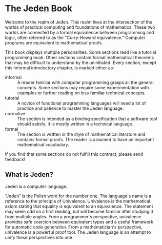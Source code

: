 # The Jeden Book

Welcome to the realm of Jeden. This realm lives at the intersection of the worlds of practical computing and foundations of mathematics. These two worlds are connected by a formal equivalence between programming and logic, often referred to as the “Curry-Howard equivalence.” Computer programs are equivalent to mathematical proofs.

This book displays multiple personalities. Some sections read like a tutorial programming book. Other sections contain formal mathematical theorems that may be difficult to understand by the uninitiated. Every section, except this informal introductory chapter, is marked either as:

<dl>
<dt>informal</dt>
<dd>A reader familiar with computer programming grasps all the general concepts. Some sections may require some experimentation with examples or further reading on less familiar technical concepts.</dd>
<dt>tutorial</dt>
<dd>A novice of functional programming languages will need a lot of practice and patience to master the Jeden language.</dd>
<dt>normative</dt>
<dd>The section is intended as a binding specification that a software tool should satisfy. It is mostly written in a technical language.</dd>
<dt>
<dt>formal</dt>
<dd>The section is written in the style of mathematical literature and contains formal proofs. The reader is assumed to have an important mathematical vocabulary.</dd>
</dl>

If you find that some sections do not fulfill this contract, please send feedback!

## What is Jeden?

Jeden is a computer language.

“Jeden” is the Polish word for the number one. The language's name is a reference to the principle of Univalence. Univalence is the mathematical axiom stating that equality is equivalent to an equivalence. The statement may seem odd on a first reading, but will become familiar after studying it from multiple angles. From a programmer's perspective, univalence provides safe coercion between equivalent types and a useful framework for automatic code generation. From a mathematician's perspective, univalence is a powerful proof tool. The Jeden language is an attempt to unify these perspectives into one.

